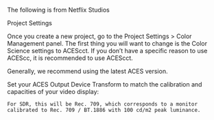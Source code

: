 The following is from Netflix Studios


Project Settings

Once you create a new project, go to the Project Settings > Color Management panel. The first thing you will want to change is the Color Science settings to ACEScct. If you don’t have a specific reason to use ACEScc, it is recommended to use ACEScct. 

Generally, we recommend using the latest ACES version.

Set your ACES Output Device Transform to match the calibration and capacities of your video display:

    For SDR, this will be Rec. 709, which corresponds to a monitor calibrated to Rec. 709 / BT.1886 with 100 cd/m2 peak luminance.
